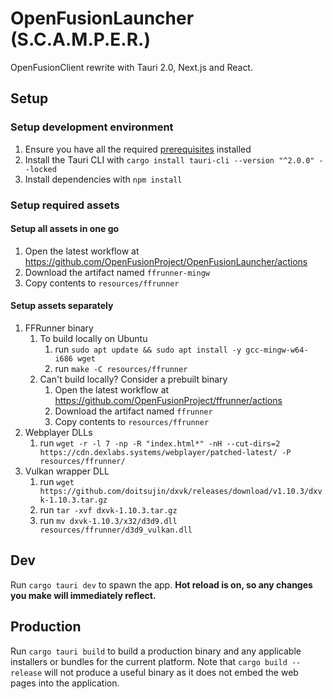 # OpenFusionLauncher (S.C.A.M.P.E.R.)

OpenFusionClient rewrite with Tauri 2.0, Next.js and React.

## Setup

### Setup development environment

1. Ensure you have all the required [prerequisites](https://v2.tauri.app/start/prerequisites/) installed
2. Install the Tauri CLI with `cargo install tauri-cli --version "^2.0.0" --locked`
3. Install dependencies with `npm install`

### Setup required assets

#### Setup all assets in one go

1. Open the latest workflow at <https://github.com/OpenFusionProject/OpenFusionLauncher/actions>
2. Download the artifact named `ffrunner-mingw`
3. Copy contents to `resources/ffrunner`

#### Setup assets separately

1. FFRunner binary
   1. To build locally on Ubuntu
      1. run `sudo apt update && sudo apt install -y gcc-mingw-w64-i686 wget`
      2. run `make -C resources/ffrunner`
   2. Can't build locally? Consider a prebuilt binary
      1. Open the latest workflow at <https://github.com/OpenFusionProject/ffrunner/actions>
      2. Download the artifact named `ffrunner`
      3. Copy contents to `resources/ffrunner`
2. Webplayer DLLs
   1. run `wget -r -l 7 -np -R "index.html*" -nH --cut-dirs=2 https://cdn.dexlabs.systems/webplayer/patched-latest/ -P resources/ffrunner/`
3. Vulkan wrapper DLL
   1. run `wget https://github.com/doitsujin/dxvk/releases/download/v1.10.3/dxvk-1.10.3.tar.gz`
   2. run `tar -xvf dxvk-1.10.3.tar.gz`
   3. run `mv dxvk-1.10.3/x32/d3d9.dll resources/ffrunner/d3d9_vulkan.dll`

## Dev

Run `cargo tauri dev` to spawn the app. **Hot reload is on, so any changes you make will immediately reflect.**

## Production

Run `cargo tauri build` to build a production binary and any applicable installers or bundles for the current platform. Note that `cargo build --release` will not produce a useful binary as it does not embed the web pages into the application.
